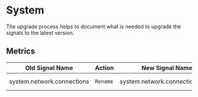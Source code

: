 <!-- NOTE: THIS FILE IS AUTOGENERATED. DO NOT EDIT BY HAND. -->
<!-- see templates/registry/markdown/attribute_namespace.md.j2 -->

# System

The upgrade process helps to document what is needed to upgrade the signals to the latest version.

## Metrics

| Old Signal Name | Action | New Signal Name | Summary |
| --- | --- | --- | --- |
| system.network.connections | `Rename` | system.network.connection.count | Replaced by `system.network.connection.count`. |



